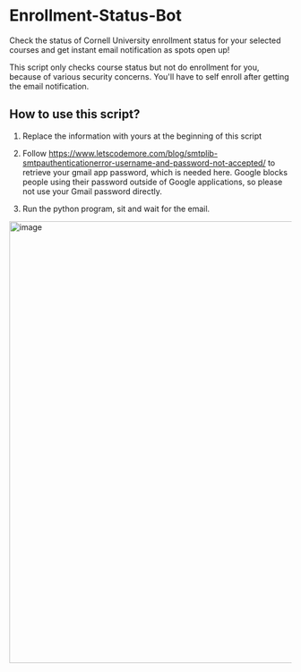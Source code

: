 # Enrollment-Status-Bot

Check the status of Cornell University enrollment status for your selected courses and get instant email notification as spots open up!

This script only checks course status but not do enrollment for you, because of various security concerns. You'll have to self enroll after getting the email notification.

## How to use this script?

1. Replace the information with yours at the beginning of this script

2. Follow https://www.letscodemore.com/blog/smtplib-smtpauthenticationerror-username-and-password-not-accepted/ to retrieve your gmail app password, which is needed here. Google blocks people using their password outside of Google applications, so please not use your Gmail password directly.

3. Run the python program, sit and wait for the email.

<img width="790" alt="image" src="https://user-images.githubusercontent.com/24618791/213000466-b7ba6480-3b89-477b-bb42-7ce8b2884d76.png">
